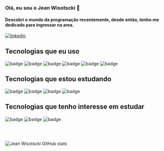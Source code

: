### Olá, eu sou o Jean Wisotscki 👋

#### Descobri o mundo da programação recentemente, desde então, tenho me dedicado para ingressar na area.

[![linkedin](https://img.shields.io/badge/LinkedIn-0077B5?style=for-the-badge&logo=linkedin&logoColor=white)](https://www.linkedin.com/in/jean-wisotscki/)


## Tecnologias que eu uso

<div style="display: inline-block">
  <img align="center" src="https://img.shields.io/badge/JavaScript-F7DF1E?style=for-the-badge&logo=javascript&logoColor=black" alt="badge" />
  <img align="center" src="https://img.shields.io/badge/React-20232A?style=for-the-badge&logo=react&logoColor=61DAFB" alt="badge" />
  <img align="center" src="https://img.shields.io/badge/Sass-CC6699?style=for-the-badge&logo=sass&logoColor=white" alt="badge" />
  <img align="center" src="https://img.shields.io/badge/HTML5-E34F26?style=for-the-badge&logo=html5&logoColor=white" alt="badge" />
  <img align="center" src="https://img.shields.io/badge/CSS3-1572B6?style=for-the-badge&logo=css3&logoColor=white" alt="badge" />
  <img align="center" src="https://img.shields.io/badge/git-%23F05033.svg?style=for-the-badge&logo=git&logoColor=white" alt="badge" />
</div>

<br>

## Tecnologias que estou estudando

<div style="display: inline-block">
  <img align="center" src="https://img.shields.io/badge/React-20232A?style=for-the-badge&logo=react&logoColor=61DAFB" alt="badge" />
  <img align="center" src="https://img.shields.io/badge/Node.js-43853D?style=for-the-badge&logo=node.js&logoColor=white" alt="badge" />
  <img align="center" src="https://img.shields.io/badge/MongoDB-4EA94B?style=for-the-badge&logo=mongodb&logoColor=white" alt="badge" />
  <img align="center" src="https://img.shields.io/badge/PostgreSQL-316192?style=for-the-badge&logo=postgresql&logoColor=white" alt="badge" />
</div>

<br>

## Tecnologias que tenho interesse em estudar

<div style="display: inline-block">
  <img align="center" src="https://img.shields.io/badge/Tailwind_CSS-38B2AC?style=for-the-badge&logo=tailwind-css&logoColor=white" alt="badge" />
  <img align="center" src="https://img.shields.io/badge/TypeScript-007ACC?style=for-the-badge&logo=typescript&logoColor=white" alt="badge" />
  <img align="center" src="https://img.shields.io/badge/Vue.js-35495E?style=for-the-badge&logo=vue.js&logoColor=4FC08D" alt="badge" />
</div>

<br><br>

![Jean Wisotscki GitHub stats](https://github-readme-stats.vercel.app/api?username=jeanwisotscki&show_icons=true&theme=dracula)
